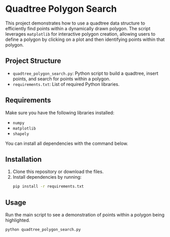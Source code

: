 # Quadtree Polygon Search

This project demonstrates how to use a quadtree data structure to efficiently find points within a dynamically drawn polygon. The script leverages `matplotlib` for interactive polygon creation, allowing users to define a polygon by clicking on a plot and then identifying points within that polygon.

## Project Structure
- `quadtree_polygon_search.py`: Python script to build a quadtree, insert points, and search for points within a polygon.
- `requirements.txt`: List of required Python libraries.

## Requirements
Make sure you have the following libraries installed:
- `numpy`
- `matplotlib`
- `shapely`

You can install all dependencies with the command below.

## Installation
1. Clone this repository or download the files.
2. Install dependencies by running:
   ```bash
   pip install -r requirements.txt

## Usage
Run the main script to see a demonstration of points within a polygon being highlighted.

 ```bash
python quadtree_polygon_search.py
